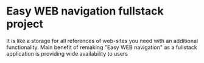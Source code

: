 # Easy WEB navigation fullstack project

It is like a storage for all references of web-sites you need with an additional functionality. 
Main benefit of remaking "Easy WEB navigation" as a fullstack application is providing wide availability to users
